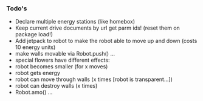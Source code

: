 ### Todo's

 - Declare multiple energy stations (like homebox)
 - Keep current drive documents by url get parm ids! (reset them on package load!)
 - Add jetpack to robot to make the robot able to move up and down (costs 10 energy units)
 - make walls movable via Robot.push() ... 
 - special flowers have different effects: 
  - robot becomes smaller (for x moves)
  - robot gets energy 
  - robot can move through walls (x times [robot is transparent...])
  - robot can destroy walls (x times)
 - Robot.amo() ... 